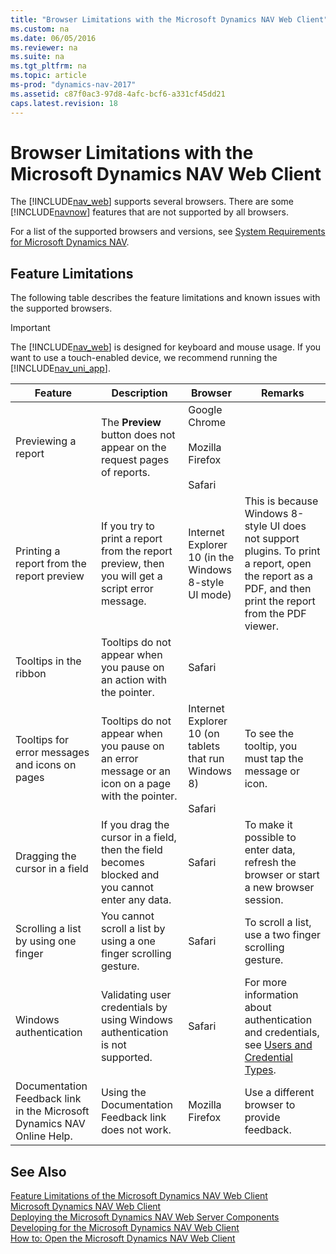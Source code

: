 ```yaml
---
title: "Browser Limitations with the Microsoft Dynamics NAV Web Client"
ms.custom: na
ms.date: 06/05/2016
ms.reviewer: na
ms.suite: na
ms.tgt_pltfrm: na
ms.topic: article
ms-prod: "dynamics-nav-2017"
ms.assetid: c87f0ac3-97d8-4afc-bcf6-a331cf45dd21
caps.latest.revision: 18
---
```

# Browser Limitations with the Microsoft Dynamics NAV Web Client
The [!INCLUDE[nav_web](includes/nav_web_md.md)] supports several browsers. There are some [!INCLUDE[navnow](includes/navnow_md.md)] features that are not supported by all browsers.  

 For a list of the supported browsers and versions, see [System Requirements for Microsoft Dynamics NAV](System-Requirements-for-Microsoft-Dynamics-NAV.md).  

## Feature Limitations  
 The following table describes the feature limitations and known issues with the supported browsers.  

> [!IMPORTANT]  
>  The [!INCLUDE[nav_web](includes/nav_web_md.md)] is designed for keyboard and mouse usage. If you want to use a touch-enabled device, we recommend running the [!INCLUDE[nav_uni_app](includes/nav_uni_app_md.md)].  

|Feature|Description|Browser|Remarks|  
|-------------|-----------------|-------------|-------------|  
|Previewing a report|The **Preview** button does not appear on the request pages of reports.|Google Chrome<br /><br /> Mozilla Firefox<br /><br /> Safari||  
|Printing a report from the report preview|If you try to print a report from the report preview, then you will get a script error message.|Internet Explorer 10 \(in the Windows 8-style UI mode\)|This is because Windows 8-style UI does not support plugins. To print a report, open the report as a PDF, and then print the report from the PDF viewer.|  
|Tooltips in the ribbon|Tooltips do not appear when you pause on an action with the pointer.|Safari||  
|Tooltips for error messages and icons on pages|Tooltips do not appear when you pause on an error message or an icon on a page with the pointer.|Internet Explorer 10 \(on tablets that run Windows 8\)<br /><br /> Safari|To see the tooltip, you must tap the message or icon.|  
|Dragging the cursor in a field|If you drag the cursor in a field, then the field becomes blocked and you cannot enter any data.|Safari|To make it possible to enter data, refresh the browser or start a new browser session.|  
|Scrolling a list by using one finger|You cannot scroll a list by using a one finger scrolling gesture.|Safari|To scroll a list, use a two finger scrolling gesture.|  
|Windows authentication|Validating user credentials by using Windows authentication is not supported.|Safari|For more information about authentication and credentials, see [Users and Credential Types](Users-and-Credential-Types.md).|  
|Documentation Feedback link in the Microsoft Dynamics NAV Online Help.|Using the Documentation Feedback link does not work.|Mozilla Firefox|Use a different browser to provide feedback.|  

## See Also  
 [Feature Limitations of the Microsoft Dynamics NAV Web Client](Feature-Limitations-of-the-Microsoft-Dynamics-NAV-Web-Client.md)   
 [Microsoft Dynamics NAV Web Client](Microsoft-Dynamics-NAV-Web-Client.md)   
 [Deploying the Microsoft Dynamics NAV Web Server Components](Deploying-the-Microsoft-Dynamics-NAV-Web-Server-Components.md)   
 [Developing for the Microsoft Dynamics NAV Web Client](Developing-for-the-Microsoft-Dynamics-NAV-Web-Client.md)   
 [How to: Open the Microsoft Dynamics NAV Web Client](How-to--Open%20the%20Microsoft%20Dynamics%20NAV%20Web%20Client.md)
